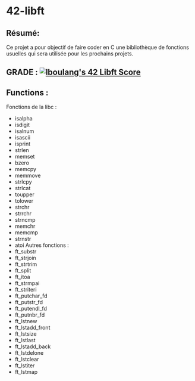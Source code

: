 # 42-libft

## Résumé:
Ce projet a pour objectif de faire coder en C une bibliothèque de fonctions usuelles qui sera utilisée pour les prochains projets.

## GRADE : [![lboulang's 42 Libft Score](https://badge42.vercel.app/api/v2/cljeck1ni001608jpwu72h2xu/project/2869067)](https://github.com/JaeSeoKim/badge42) 

## Functions : 
Fonctions de la libc : 
- isalpha
- isdigit
- isalnum
- isascii
- isprint
- strlen
- memset
- bzero
- memcpy
- memmove
- strlcpy
- strlcat
- toupper
- tolower
- strchr
- strrchr
- strncmp
- memchr
- memcmp
- strnstr
- atoi
Autres fonctions : 
- ft_substr
- ft_strjoin
- ft_strtrim
- ft_split
- ft_itoa
- ft_strmpai
- ft_striteri
- ft_putchar_fd
- ft_putstr_fd
- ft_putendl_fd
- ft_putnbr_fd
- ft_lstnew
- ft_lstadd_front
- ft_lstsize
- ft_lstlast
- ft_lstadd_back
- ft_lstdelone
- ft_lstclear
- ft_lstiter
- ft_lstmap

